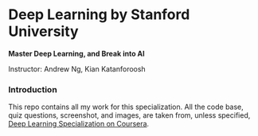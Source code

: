 # Deep Learning by Stanford University
**Master Deep Learning, and Break into AI**

Instructor: Andrew Ng, Kian Katanforoosh

### Introduction

This repo contains all my work for this specialization. All the code base, quiz questions, screenshot, and images, are taken from, unless specified, [Deep Learning Specialization on Coursera](https://www.coursera.org/specializations/deep-learning).
